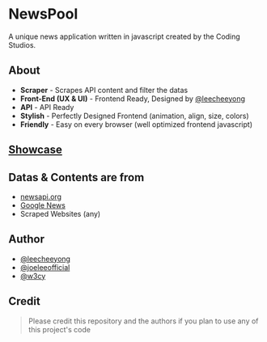 # NewsPool
A unique news application written in javascript created by the Coding Studios.

## About
- **Scraper** - Scrapes API content and filter the datas
- **Front-End (UX & UI)** - Frontend Ready, Designed by [@leecheeyong](https://github.com/leecheeyong)
- **API** - API Ready
- **Stylish** - Perfectly Designed Frontend (animation, align, size, colors)
- **Friendly** - Easy on every browser (well optimized frontend javascript)

## [Showcase](./showcase)

## Datas & Contents are from
- [newsapi.org](https://newsapi.org)
- [Google News](https://news.google.com)
- Scraped Websites (any)

## Author
- [@leecheeyong](https://github.com/leecheeyong)
- [@joeleeofficial](https://github.com/joeleeofficial)
- [@w3cy](https://github.com/w3cy)

## Credit
> Please credit this repository and the authors if you plan to use any of this project's code
